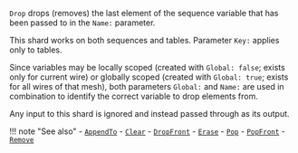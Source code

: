 `Drop` drops (removes) the last element of the sequence variable that has been passed to in the `Name:` parameter. 

This shard works on both sequences and tables. Parameter `Key:` applies only to tables.

Since variables may be locally scoped (created with `Global: false`; exists only for current wire) or globally scoped (created with `Global: true`; exists for all wires of that mesh), both parameters `Global:` and `Name:` are used in combination to identify the correct variable to drop elements from.

Any input to this shard is ignored and instead passed through as its output.

!!! note "See also"
    - [`AppendTo`](../AppendTo)
    - [`Clear`](../Clear)
    - [`DropFront`](../DropFront)
    - [`Erase`](../Erase)
    - [`Pop`](../Pop)
    - [`PopFront`](../PopFront)
    - [`Remove`](../Remove)

